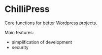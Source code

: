 # ChilliPress #

Core functions for better Wordpress projects.

Main features:
- simplification of development
- security